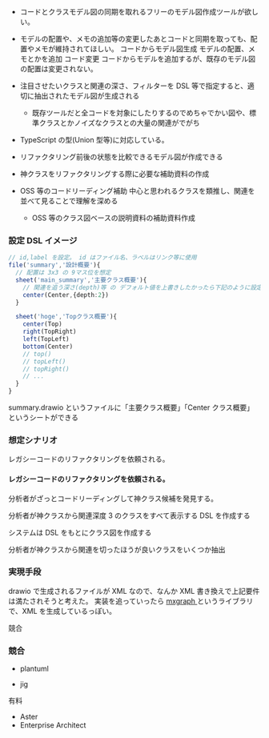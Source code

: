 - コードとクラスモデル図の同期を取れるフリーのモデル図作成ツールが欲しい。

- モデルの配置や、メモの追加等の変更したあとコードと同期を取っても、配置やメモが維持されてほしい。
  コードからモデル図生成
  モデルの配置、メモとかを追加
  コード変更
  コードからモデルを追加するが、既存のモデル図の配置は変更されない。

- 注目させたいクラスと関連の深さ、フィルターを DSL 等で指定すると、適切に抽出されたモデル図が生成される

  - 既存ツールだと全コードを対象にしたりするのでめちゃでかい図や、標準クラスとかノイズなクラスとの大量の関連がでがち

- TypeScript の型(Union 型等)に対応している。

- リファクタリング前後の状態を比較できるモデル図が作成できる

- 神クラスをリファクタリングする際に必要な補助資料の作成

- OSS 等のコードリーディング補助
  中心と思われるクラスを類推し、関連を並べて見ることで理解を深める

  - OSS 等のクラス図ベースの説明資料の補助資料作成

### 設定 DSL イメージ

```ts
// id,label を設定。 id はファイル名、ラベルはリンク等に使用
file('summary','設計概要'){
  // 配置は 3x3 の 9マス位を想定
  sheet('main_summary','主要クラス概要'){
    // 関連を追う深さ(depth)等 の デフォルト値を上書きしたかったら下記のように設定する
    center(Center,{depth:2})
  }

  sheet('hoge','Topクラス概要'){
    center(Top)
    right(TopRight)
    left(TopLeft)
    bottom(Center)
    // top()
    // topLeft()
    // topRight()
    // ...
  }
}

```

summary.drawio というファイルに「主要クラス概要」「Center クラス概要」というシートができる

### 想定シナリオ

レガシーコードのリファクタリングを依頼される。

#### レガシーコードのリファクタリングを依頼される。

分析者がざっとコードリーディングして神クラス候補を発見する。

分析者が神クラスから関連深度 3 のクラスをすべて表示する DSL を作成する

システムは DSL をもとにクラス図を作成する

分析者が神クラスから関連を切ったほうが良いクラスをいくつか抽出

### 実現手段

drawio で生成されるファイルが XML なので、なんか XML 書き換えで上記要件は満たされそうと考えた。
実装を追っていったら [ mxgraph ](https://github.com/maxGraph/maxGraph) というライブラリで、XML を生成しているっぽい。

競合

### 競合

- plantuml

- jig

有料

- Aster
- Enterprise Architect

###

###

###

###

###

###

###
